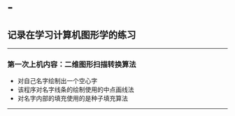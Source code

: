 # -

## 记录在学习计算机图形学的练习

---

### 第一次上机内容：二维图形扫描转换算法

* 对自己名字绘制出一个空心字
* 该程序对名字线条的绘制使用的中点画线法
* 对名字内部的填充使用的是种子填充算法

---

